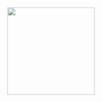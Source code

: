 <h1>  <img src="https://media.giphy.com/media/EwKJPvjNBdJjc8CzRP/giphy.gif?cid=ecf05e47rhsnc64rav7y2ghvkkhhcx1wncmftssd5uk6we24&ep=v1_stickers_search&rid=giphy.gif&ct=s" width="200"></h1>

<!--
**redpinecube/redpinecube** is a ✨ _special_ ✨ repository because its `README.md` (this file) appears on your GitHub profile.

Here are some ideas to get you started:

- 🔭 I’m currently working on ...
- 🌱 I’m currently learning ...
- 👯 I’m looking to collaborate on ...
- 🤔 I’m looking for help with ...
- 💬 Ask me about ...
- 📫 How to reach me: ...
- 😄 Pronouns: ...
- ⚡ Fun fact: ...
-->
